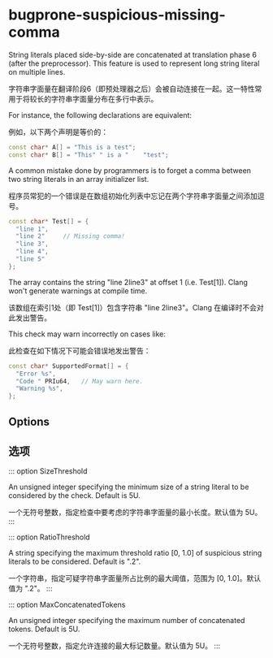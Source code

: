 # bugprone-suspicious-missing-comma

String literals placed side-by-side are concatenated at translation phase 6 (after the preprocessor). This feature is used to represent long string literal on multiple lines.

字符串字面量在翻译阶段6（即预处理器之后）会被自动连接在一起。这一特性常用于将较长的字符串字面量分布在多行中表示。

For instance, the following declarations are equivalent:

例如，以下两个声明是等价的：

```c++
const char* A[] = "This is a test";
const char* B[] = "This" " is a "    "test";
```

A common mistake done by programmers is to forget a comma between two string literals in an array initializer list.

程序员常犯的一个错误是在数组初始化列表中忘记在两个字符串字面量之间添加逗号。

```c++
const char* Test[] = {
  "line 1",
  "line 2"     // Missing comma!
  "line 3",
  "line 4",
  "line 5"
};
```

The array contains the string "line 2line3" at offset 1 (i.e. Test[1]). Clang won't generate warnings at compile time.

该数组在索引1处（即 Test[1]）包含字符串 "line 2line3"。Clang 在编译时不会对此发出警告。

This check may warn incorrectly on cases like:

此检查在如下情况下可能会错误地发出警告：

```c++
const char* SupportedFormat[] = {
  "Error %s",
  "Code " PRIu64,   // May warn here.
  "Warning %s",
};
```

## Options

## 选项

::: option
SizeThreshold

An unsigned integer specifying the minimum size of a string literal to be considered by the check. Default is 5U.

一个无符号整数，指定检查中要考虑的字符串字面量的最小长度。默认值为 5U。
:::

::: option
RatioThreshold

A string specifying the maximum threshold ratio [0, 1.0] of suspicious string literals to be considered. Default is ".2".

一个字符串，指定可疑字符串字面量所占比例的最大阈值，范围为 [0, 1.0]。默认值为 ".2"。
:::

::: option
MaxConcatenatedTokens

An unsigned integer specifying the maximum number of concatenated tokens. Default is 5U.

一个无符号整数，指定允许连接的最大标记数量。默认值为 5U。
:::
